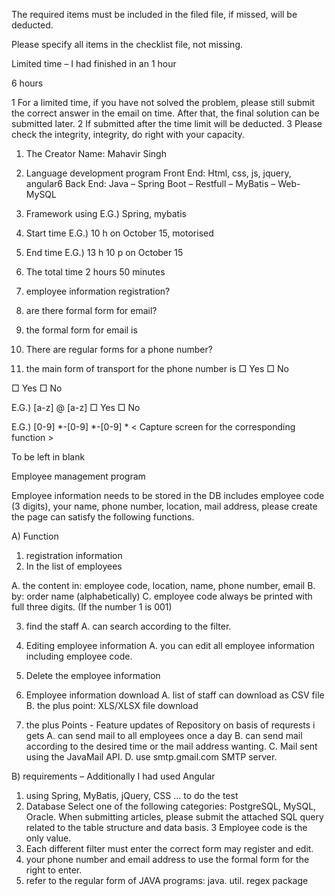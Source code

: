 The required items must be included in the filed file, if missed, will be deducted.

Please specify all items in the checklist file, not missing.
 
Limited time – I had finished in an 1 hour 

6 hours

1 For a limited time, if you have not solved the problem, please still submit the correct answer in the email on time. After that, 
  the final solution can be submitted later.
2 If submitted after the time limit will be deducted.
3 Please check the integrity, integrity, do right with your capacity.


1. The Creator Name: Mahavir Singh
2. Language development program	                                       Front End: Html, css, js, jquery, angular6
                                                                       Back End: Java – Spring Boot – Restfull – MyBatis – Web-MySQL

3. Framework using	             E.G.) Spring, mybatis
4. Start time	                  E.G.) 10 h on October 15, motorised
5. End time	                    E.G.) 13 h 10 p on October 15
6. The total time	2 hours 50 minutes
7. employee information registration?
8. are there formal form for email?
9. the formal form for email is
10. There are regular forms for a phone number?
11. the main form of transport for the phone number is	□ Yes □ No
 
□ Yes □ No
 
E.G.) [a-z] @ [a-z]
□ Yes □ No
 
E.G.) [0-9] *-[0-9] *-[0-9] *
< Capture screen for the corresponding function >
 
 To be left in blank
 
Employee management program

Employee information needs to be stored in the DB includes employee code (3 digits), your name, phone number, location, mail address, please create the page can satisfy the following functions. 

A) Function
1. registration information
2. In the list of employees

 A. the content in: employee code, location, name, phone number, email
 B. by: order name (alphabetically)
 C. employee code always be printed with full three digits. (If the number 1 is 001)

3. find the staff
 A. can search according to the filter.

4. Editing employee information
 A. you can edit all employee information including employee code.

5. Delete the employee information

6. Employee information download
 A. list of staff can download as CSV file
 B. the plus point: XLS/XLSX file download

7. the plus Points - Feature updates of Repository on basis of requrests i gets
 A. can send mail to all employees once a day
 B. can send mail according to the desired time or the mail address wanting.
 C. Mail sent using the JavaMail API.
 D. use smtp.gmail.com SMTP server.

B) requirements – Additionally I had used Angular

 1. using Spring, MyBatis, jQuery, CSS ... to do the test
 2. Database Select one of the following categories: PostgreSQL, MySQL, Oracle. When submitting articles, please submit the attached SQL       query related to the table structure and data basis.
 3 Employee code is the only value.
 4. Each different filter must enter the correct form may register and edit.
 5. your phone number and email address to use the formal form for the right to enter.
 6. refer to the regular form of JAVA programs: java. util. regex package
